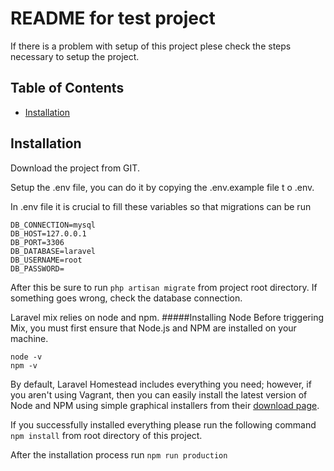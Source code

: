 # README for test project

If there is a problem with setup of this project plese check the steps necessary to 
setup the project.

## Table of Contents

- [Installation](#installation)

## Installation

Download the project from GIT.

Setup the .env file, you can do it by copying the .env.example file t o .env.

In .env file it is crucial to fill these variables so that migrations can be run
```
DB_CONNECTION=mysql
DB_HOST=127.0.0.1
DB_PORT=3306
DB_DATABASE=laravel
DB_USERNAME=root
DB_PASSWORD=
```

After this be sure to run `php artisan migrate` from project root directory. If something goes wrong, check the database connection.

Laravel mix relies on node and npm. 
#####Installing Node
Before triggering Mix, you must first ensure that Node.js and NPM are installed on your machine.
```
node -v
npm -v
```
By default, Laravel Homestead includes everything you need; however, if you aren't using Vagrant, then you can easily install the latest version of Node and NPM using simple graphical installers from their [download page](https://nodejs.org/en/download/).
 
If you successfully installed everything please run the following command
``` npm install ``` from root directory of this project.

After the installation process run ```npm run production```
